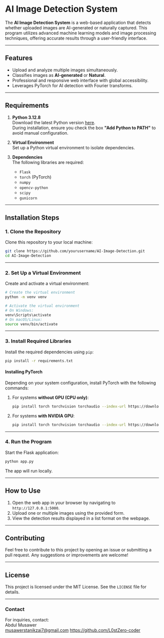 # **AI Image Detection System**

The **AI Image Detection System** is a web-based application that detects whether uploaded images are AI-generated or naturally captured. This program utilizes advanced machine learning models and image processing techniques, offering accurate results through a user-friendly interface.

---

## **Features**
- Upload and analyze multiple images simultaneously.
- Classifies images as **AI-generated** or **Natural**.
- Professional and responsive web interface with global accessibility.
- Leverages PyTorch for AI detection with Fourier transforms.

---

## **Requirements**
1. **Python 3.12.8**  
   Download the latest Python version [here](https://www.python.org/downloads/).  
   During installation, ensure you check the box **"Add Python to PATH"** to avoid manual configuration.

2. **Virtual Environment**  
   Set up a Python virtual environment to isolate dependencies.

3. **Dependencies**  
   The following libraries are required:
   - `Flask`
   - `torch` (PyTorch)
   - `numpy`
   - `opencv-python`
   - `scipy`
   - `gunicorn`

---

## **Installation Steps**

### 1. **Clone the Repository**
Clone this repository to your local machine:
```bash
git clone https://github.com/yourusername/AI-Image-Detection.git
cd AI-Image-Detection
```

---

### 2. **Set Up a Virtual Environment**
Create and activate a virtual environment:
```bash
# Create the virtual environment
python -m venv venv

# Activate the virtual environment
# On Windows:
venv\Scripts\activate
# On macOS/Linux:
source venv/bin/activate
```

---

### 3. **Install Required Libraries**
Install the required dependencies using `pip`:
```bash
pip install -r requirements.txt
```

#### **Installing PyTorch**
Depending on your system configuration, install PyTorch with the following commands:

1. For systems **without GPU (CPU only)**:
   ```bash
   pip install torch torchvision torchaudio --index-url https://download.pytorch.org/whl/cpu
   ```

2. For systems **with NVIDIA GPU**:
   ```bash
   pip install torch torchvision torchaudio --index-url https://download.pytorch.org/whl/cu118
   ```

---

### 4. **Run the Program**
Start the Flask application:
```bash
python app.py
```

The app will run locally.

---

## **How to Use**
1. Open the web app in your browser by navigating to `http://127.0.0.1:5000`.
2. Upload one or multiple images using the provided form.
3. View the detection results displayed in a list format on the webpage.

---

## **Contributing**
Feel free to contribute to this project by opening an issue or submitting a pull request. Any suggestions or improvements are welcome!

---

## **License**
This project is licensed under the MIT License. See the `LICENSE` file for details.

---

### **Contact**
For inquiries, contact:  
Abdul Musawer  
musawerstanikzai7@gmail.com
https://github.com/L0stZero-coder
